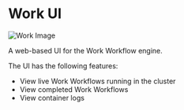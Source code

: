 # Work UI

![Work Image](https://github.com/kubework/work/blob/master/work.png?raw=true)

A web-based UI for the Work Workflow engine. 

The UI has the following features:
* View live Work Workflows running in the cluster
* View completed Work Workflows
* View container logs
